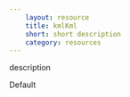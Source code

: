 ```yaml
---
    layout: resource
    title: kmlKml
    short: short description
    category: resources
---
```


description

Default

